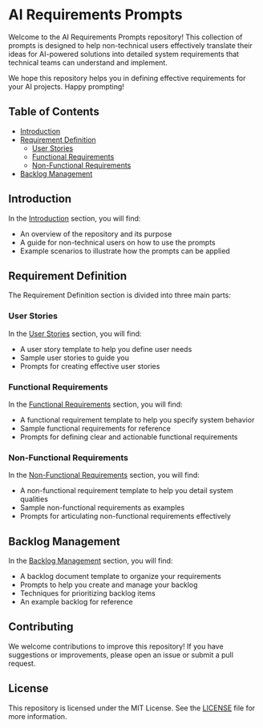 # AI Requirements Prompts

Welcome to the AI Requirements Prompts repository! This collection of prompts is designed to help non-technical users effectively translate their ideas for AI-powered solutions into detailed system requirements that technical teams can understand and implement.

We hope this repository helps you in defining effective requirements for your AI projects. Happy prompting!

## Table of Contents

- [Introduction](#introduction)
- [Requirement Definition](#requirement-definition)
  - [User Stories](#user-stories)
  - [Functional Requirements](#functional-requirements)
  - [Non-Functional Requirements](#non-functional-requirements)
- [Backlog Management](#backlog-management)

## Introduction

In the [Introduction](Introduction/Introduction.md) section, you will find:
- An overview of the repository and its purpose
- A guide for non-technical users on how to use the prompts
- Example scenarios to illustrate how the prompts can be applied

## Requirement Definition

The Requirement Definition section is divided into three main parts:

### User Stories

In the [User Stories](Requirement_Definition/User_Stories.md) section, you will find:
- A user story template to help you define user needs
- Sample user stories to guide you
- Prompts for creating effective user stories

### Functional Requirements

In the [Functional Requirements](Requirement_Definition/Functional_Requirements.md) section, you will find:
- A functional requirement template to help you specify system behavior
- Sample functional requirements for reference
- Prompts for defining clear and actionable functional requirements

### Non-Functional Requirements

In the [Non-Functional Requirements](Requirement_Definition/Non_Functional_Requirements.md) section, you will find:
- A non-functional requirement template to help you detail system qualities
- Sample non-functional requirements as examples
- Prompts for articulating non-functional requirements effectively

## Backlog Management

In the [Backlog Management](Backlog_Management/Backlog_Management.md) section, you will find:
- A backlog document template to organize your requirements
- Prompts to help you create and manage your backlog
- Techniques for prioritizing backlog items
- An example backlog for reference

## Contributing

We welcome contributions to improve this repository! If you have suggestions or improvements, please open an issue or submit a pull request.

## License

This repository is licensed under the MIT License. See the [LICENSE](LICENSE) file for more information.
